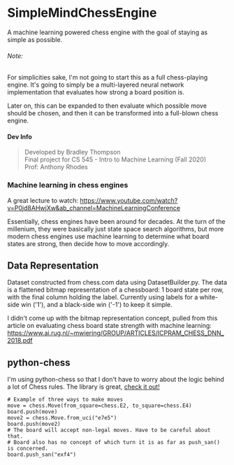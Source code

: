 # SimpleMindChessEngine
A machine learning powered chess engine with the goal of staying as simple as possible.

###### Note:
For simplicities sake, I'm not going to start this as a full chess-playing engine. It's going 
to simply be a multi-layered neural network implementation that evaluates how strong a board 
position is.

Later on, this can be expanded to then evaluate which possible move should be chosen, and then
it can be transformed into a full-blown chess engine.

#### Dev Info
> Developed by Bradley Thompson  
> Final project for CS 545 - Intro to Machine Learning (Fall 2020)  
> Prof: Anthony Rhodes

### Machine learning in chess engines
A great lecture to watch:
https://www.youtube.com/watch?v=P0jd8AHwjXw&ab_channel=MachineLearningConference

Essentially, chess engines have been around for decades. At the turn of the millenium, 
they were basically just state space search algorithms, but more modern chess engines 
use machine learning to determine what board states are strong, then decide how to move
accordingly.

## Data Representation
Dataset constructed from chess.com data using DatasetBuilder.py. The data is a flattened bitmap
representation of a chessboard: 1 board state per row, with the final column holding the label.
Currently using labels for a white-side win ('1'), and a black-side win ('-1') to keep it simple.

I didn't come up with the bitmap representation concept, pulled from this article on evaluating 
chess board state strength with machine learning:
https://www.ai.rug.nl/~mwiering/GROUP/ARTICLES/ICPRAM_CHESS_DNN_2018.pdf

## python-chess
I'm using python-chess so that I don't have to worry about the logic behind a lot of
Chess rules. The library is great, [check it out!](https://python-chess.readthedocs.io/en/latest/)

    # Example of three ways to make moves
    move = chess.Move(from_square=chess.E2, to_square=chess.E4)
    board.push(move)
    move2 = chess.Move.from_uci("e7e5")
    board.push(move2)
    # The board will accept non-legal moves. Have to be careful about that.
    # Board also has no concept of which turn it is as far as push_san() is concerned.
    board.push_san("exf4") 
